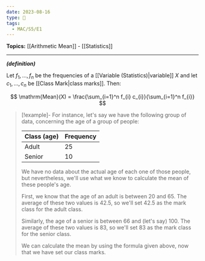 ```yaml
---
date: 2023-08-16
type: 🧠
tags:
  - MAC/S5/E1
---
```


**Topics:** [[Arithmetic Mean]] - [[Statistics]]

---

_**(definition)**_

Let $f_{1}, \dots, f_{n}$ be the frequencies of a [[Variable (Statistics)|variable]] $X$ and let $c_{1}, \dots, c_{n}$ be [[Class Mark|class marks]]. Then:

$$
\mathrm{Mean}(X) = \frac{\sum_{i=1}^n f_{i} c_{i}}{\sum_{i=1}^n f_{i}}
$$

> [!example]-
> For instance, let's say we have the following group of data, concerning the age of a group of people:
>
> | Class (age) | Frequency |
> | ----------- | --------- |
> | Adult       | 25        |
> | Senior      | 10        |
>
> We have no data about the actual age of each one of those people, but nevertheless, we'll use what we know to calculate the mean of these people's age.
>
> First, we know that the age of an adult is between 20 and 65. The average of these two values is 42.5, so we'll set 42.5 as the mark class for the adult class.
>
> Similarly, the age of a senior is between 66 and (let's say) 100. The average of these two values is 83, so we'll set 83 as the mark class for the senior class.
>
> We can calculate the mean by using the formula given above, now that we have set our class marks.
